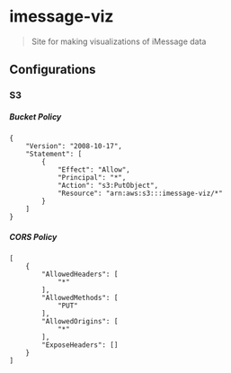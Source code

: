 # imessage-viz
> Site for making visualizations of iMessage data


## Configurations

### S3
##### Bucket Policy
```
{
    "Version": "2008-10-17",
    "Statement": [
        {
            "Effect": "Allow",
            "Principal": "*",
            "Action": "s3:PutObject",
            "Resource": "arn:aws:s3:::imessage-viz/*"
        }
    ]
}
```
##### CORS Policy
```
[
    {
        "AllowedHeaders": [
            "*"
        ],
        "AllowedMethods": [
            "PUT"
        ],
        "AllowedOrigins": [
            "*"
        ],
        "ExposeHeaders": []
    }
]
```